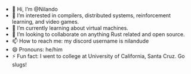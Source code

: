 - 👋 Hi, I’m @Nilando
- 👀 I’m interested in compilers, distributed systems, reinforcement learning, and video games.
- 🌱 I’m currently learning about virtual machines.
- 💞️ I’m looking to collaborate on anything Rust related and open source.
- 📫 How to reach me: my discord username is nilandude
- 😄 Pronouns: he/him
- ⚡ Fun fact: I went to college at University of California, Santa Cruz. Go slugs!
